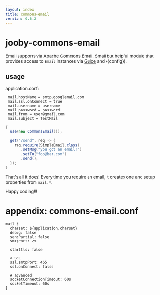 ```yaml
---
layout: index
title: commons-email
version: 0.8.2
---
```


# jooby-commons-email

Email supports via [Apache Commons Email](https://commons.apache.org/proper/commons-email). Small but helpful module that provides access to ```Email``` instances via [Guice](https://github.com/google/guice) and {{config}}.

## usage

application.conf:

```properties
 mail.hostName = smtp.googlemail.com
 mail.ssl.onConnect = true
 mail.username = username
 mail.password = password
 mail.from = user@gmail.com
 mail.subject = TestMail
```

```java
{
  use(new CommonsEmail());

  get("/send", req -> {
    req.require(SimpleEmail.class)
       .setMsg("you got an email!")
       .setTo("foo@bar.com")
       .send();
  });
}
```

That's all it does! Every time you require an email, it creates one and setup properties from ```mail.*```.

Happy coding!!!

# appendix: commons-email.conf

```properties
mail {
  charset: ${application.charset}
  debug: false
  sendPartial: false
  smtpPort: 25

  starttls: false

  # SSL
  ssl.smtpPort: 465
  ssl.onConnect: false

  # advanced
  socketConnectionTimeout: 60s
  socketTimeout: 60s
}

```
